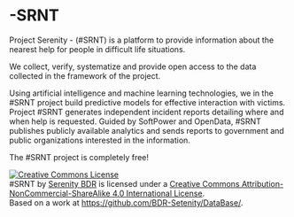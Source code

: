 # -SRNT
Project Serenity - (#SRNT) is a platform to provide information about the nearest help for people in difficult life situations.

We collect, verify, systematize and provide open access to the data collected in the framework of the project.

Using artificial intelligence and machine learning technologies, we in the #SRNT project build predictive models for effective interaction with victims.
Project #SRNT generates independent incident reports detailing where and when help is requested. 
Guided by SoftPower and OpenData, #SRNT publishes publicly available analytics and sends reports to government and public organizations interested in the information.

The #SRNT project is completely free!

<a rel="license" href="http://creativecommons.org/licenses/by-nc-sa/4.0/"><img alt="Creative Commons License" style="border-width:0" src="https://i.creativecommons.org/l/by-nc-sa/4.0/88x31.png" /></a><br /><span xmlns:dct="http://purl.org/dc/terms/" href="http://purl.org/dc/dcmitype/Dataset" property="dct:title" rel="dct:type">#SRNT</span> by <a xmlns:cc="http://creativecommons.org/ns#" href="https://srnt.life" property="cc:attributionName" rel="cc:attributionURL">Serenity BDR</a> is licensed under a <a rel="license" href="http://creativecommons.org/licenses/by-nc-sa/4.0/">Creative Commons Attribution-NonCommercial-ShareAlike 4.0 International License</a>.<br />Based on a work at <a xmlns:dct="http://purl.org/dc/terms/" href="https://github.com/BDR-Setenity/DataBase/" rel="dct:source">https://github.com/BDR-Setenity/DataBase/</a>.
